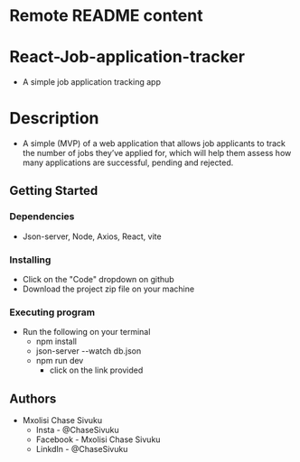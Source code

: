 # Remote README content 

# React-Job-application-tracker
- A simple job application tracking app

# Description
- A simple (MVP) of a web application that allows job applicants to track the number of jobs they’ve applied for, which will help them assess how many applications are successful, pending and rejected.

## Getting Started

### Dependencies
*  Json-server, Node, Axios, React, vite

### Installing
* Click on the "Code" dropdown on github
* Download the project zip file on your machine

### Executing program
* Run the following on your terminal
    - npm install
    - json-server --watch db.json
    - npm run dev
        * click on the link provided

## Authors
* Mxolisi Chase Sivuku
    - Insta - @ChaseSivuku
    - Facebook - Mxolisi Chase Sivuku
    - LinkdIn - @ChaseSivuku
